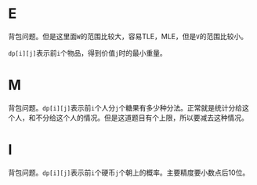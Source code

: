 # E

背包问题。但是这里面`W`的范围比较大，容易TLE，MLE，但是`V`的范围比较小。

`dp[i][j]`表示前`i`个物品，得到价值`j`时的最小重量。


# M

背包问题。`dp[i][j]`表示前`i`个人分`j`个糖果有多少种分法。正常就是统计分给这个人，和不分给这个人的情况。但是这道题目有个上限，所以要减去这种情况。


# I

背包问题。`dp[i][j]`表示前`i`个硬币`j`个朝上的概率。主要精度要小数点后10位。
